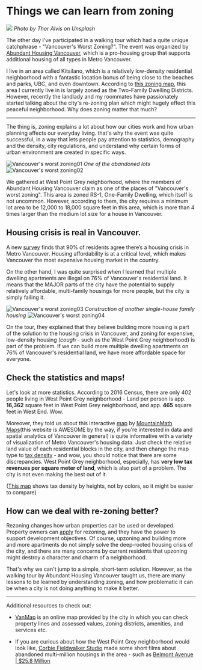 # Things we can learn from zoning

![](zoning.jpg)
*Photo by Thor Alvis on Unsplash*

The other day I've participated in a walking tour which had a quite unique catchphrase - "Vancouver's Worst Zoning?". The event was organized by [Abundant Housing Vancouver](http://www.abundanthousingvancouver.com), which is a pro-housing group that supports additional housing of all types in Metro Vancouver.

I live in an area called Kitsilano, which is a relatively low-density residential neighborhood with a fantastic location bonus of being close to the beaches and parks, UBC, and even downtown. According to [this zoning map](https://vancouver.ca/files/cov/Zoning-Map-Vancouver.pdf), this area I currently live in is largely zoned as the Two-Family Dwelling Districts. However, recently the landlady and my roommates have passionately started talking about the city's re-zoning plan which might hugely effect this peaceful neighborhood. Why does zoning matter that much?

---

The thing is, zoning explains a lot about how our cities work and how urban planning affects our everyday living. that's why the event was quite successful, in a way that lets people pay attention to statistics, demography and the density, city regulations, and understand why certain forms of urban environment are created in specific ways.

![Vancouver's worst zoning01](zoning0.jpg)
*One of the abandoned lots*
![Vancouver's worst zoning02](zoning1.jpg)

We gathered at West Point Grey neighborhood, where the members of Abundant Housing Vancouver claim as one of the places of "Vancouver's worst zoning". This area is zoned RS-1, One-Family Dwelling, which itself is not uncommon. However, according to them, the city requires a minimum lot area to be 12,000 to 18,000 square feet in this area, which is more than 4 times larger than the medium lot size for a house in Vancouver.

## Housing crisis is real in Vancouver.

A new [survey](https://globalnews.ca/news/4366644/foreign-buyers-population-growth-carry-the-most-blame-for-metro-vancouver-housing-crisis-survey/) finds that 90% of residents agree there’s a housing crisis in Metro Vancouver. Housing affordability is at a critical level, which makes Vancouver the most expensive housing market in the country.

On the other hand, I was quite surprised when I learned that multiple dwelling apartments are illegal on 76% of Vancouver's residential land. It means that the MAJOR parts of the city have the potential to supply relatively affordable, multi-family housings for more people, but the city is simply failing it.

![Vancouver's worst zoning03](zoning2.jpg)
*Construction of another single-house family housing*
![Vancouver's worst zoning04](zoning3.jpg)

On the tour, they explained that they believe building more housing is part of the solution to the housing crisis in Vancouver, and zoning for expensive, low-density housing (*cough* - such as the West Point Grey neighborhood) is part of the problem. If we can build more multiple dwelling apartments on 76% of Vancouver's residential land, we have more affordable space for everyone.

## Check the statistics and maps!

Let's look at more statistics. According to 2016 Census, there are only 402 people living in West Point Grey neighborhood - Land per person is app. **16,362** square feet in West Point Grey neighborhood, and app. **465** square feet in West End. Wow.

Moreover, they told us about this interactive [map](https://mountainmath.ca/map/assessment) by [MountainMath Maps](https://mountainmath.ca/)(this website is AWESOME by the way, if you're interested in data and spatial analytics of Vancouver in general) is quite informative with a variety of visualization of Metro Vancouver's housing data. Just check the relative land value of each residential blocks in the city, and then change the map type to [tax density](https://mountainmath.ca/map/assessment?zoom=13&lat=49.2657&lng=-123.149&layer=10&mapBase=2) - and wow, you should notice that there are some discrepancies. West Point Grey neighborhood, especially, has **very low tax revenues per square meter of land**, which is also part of a problem. The city is not even making the best out of it.

([This map](https://mountainmath.ca/assessment_gl/map?zoom=12.458333333333334&lat=49.2759&lng=-123.1726) shows tax density by heights, not by colors, so it might be easier to compare)

## How can we deal with re-zoning better?

Rezoning changes how urban properties can be used or developed. Property owners can [apply](https://rezoning.vancouver.ca/applications/) for rezoning, and they have the power to support development objectives. Of course, upzoning and building more and more apartments do not simply solve the deep‐rooted housing crisis of the city, and there are many concerns by current residents that upzoning might destroy a character and charm of a neighborhood.

That's why we can't jump to a simple, short-term solution. However, as the walking tour by Abundant Housing Vancouver taught us, there are many lessons to be learned by understanding zoning, and how problematic it can be when a city is not doing anything to make it better.

---

Additional resources to check out:

- [VanMap](https://vancouver.ca/your-government/vanmap.aspx) is an online map provided by the city in which you can check property lines and assessed values, zoning districts, amenities, and services etc.

- If you are curious about how the West Point Grey neighborhood would look like, [Corbie Fieldwalker Studio](https://vimeo.com/corbiefieldwalkerstudio) made some short films about abandoned multi-million housings in the area - such as [Belmont Avenue | $25.8 Million](https://vimeo.com/151798667)
